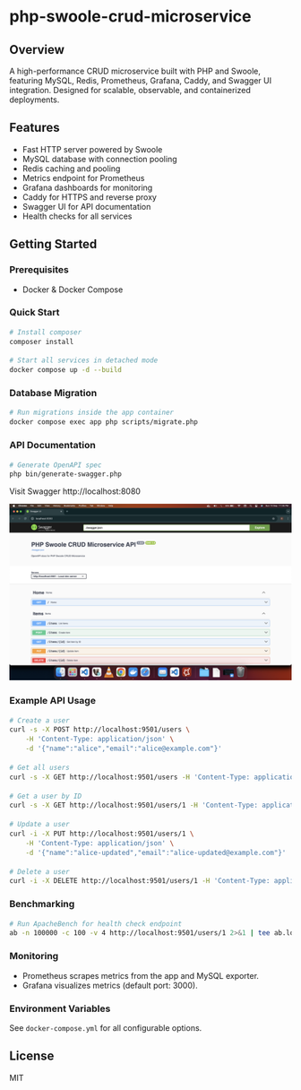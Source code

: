 # php-swoole-crud-microservice

## Overview

A high-performance CRUD microservice built with PHP and Swoole, featuring MySQL, Redis, Prometheus, Grafana, Caddy, and Swagger UI integration. Designed for scalable, observable, and containerized deployments.

## Features

- Fast HTTP server powered by Swoole
- MySQL database with connection pooling
- Redis caching and pooling
- Metrics endpoint for Prometheus
- Grafana dashboards for monitoring
- Caddy for HTTPS and reverse proxy
- Swagger UI for API documentation
- Health checks for all services

## Getting Started

### Prerequisites

- Docker & Docker Compose

### Quick Start

```bash
# Install composer
composer install

# Start all services in detached mode
docker compose up -d --build
```

### Database Migration

```bash
# Run migrations inside the app container
docker compose exec app php scripts/migrate.php
```

### API Documentation

```bash
# Generate OpenAPI spec
php bin/generate-swagger.php
```

Visit Swagger http://localhost:8080

![Preview](cover.png)

### Example API Usage

```bash
# Create a user
curl -s -X POST http://localhost:9501/users \
    -H 'Content-Type: application/json' \
    -d '{"name":"alice","email":"alice@example.com"}'

# Get all users
curl -s -X GET http://localhost:9501/users -H 'Content-Type: application/json' | jq

# Get a user by ID
curl -s -X GET http://localhost:9501/users/1 -H 'Content-Type: application/json' | jq

# Update a user
curl -i -X PUT http://localhost:9501/users/1 \
    -H 'Content-Type: application/json' \
    -d '{"name":"alice-updated","email":"alice-updated@example.com"}'

# Delete a user
curl -i -X DELETE http://localhost:9501/users/1 -H 'Content-Type: application/json'
```

### Benchmarking

```bash
# Run ApacheBench for health check endpoint
ab -n 100000 -c 100 -v 4 http://localhost:9501/users/1 2>&1 | tee ab.log
```

### Monitoring

- Prometheus scrapes metrics from the app and MySQL exporter.
- Grafana visualizes metrics (default port: 3000).

### Environment Variables

See `docker-compose.yml` for all configurable options.

## License

MIT